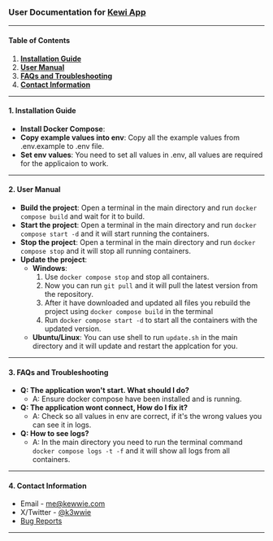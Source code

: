 ### User Documentation for [Kewi App](https://github.com/kewwie/kewiapp)
___

#### Table of Contents
1. **[Installation Guide](#1-installation-guide)**
2. **[User Manual](#2-user-manual)**
3. **[FAQs and Troubleshooting](#3-faqs-and-troubleshooting)**
4. **[Contact Information](#4-contact-information)**

---

#### 1. Installation Guide
- **Install Docker Compose**: 
- **Copy example values into env**: Copy all the example values from .env.example to .env file.
- **Set env values**: You need to set all values in .env, all values are required for the applicaion to work.

---

#### 2. User Manual


- **Build the project**: Open a terminal in the main directory and run `docker compose build` and wait for it to build.
- **Start the project**: Open a terminal in the main directory and run `docker compose start -d` and it will start running the containers.
- **Stop the project**: Open a terminal in the main directory and run `docker compose stop` and it will stop all running containers.
- **Update the project**: 
    - **Windows**: 
        1. Use `docker compose stop` and stop all containers.
        2. Now you can run `git pull` and it will pull the latest version from the repository.
        3. After it have downloaded and updated all files you rebuild the project using `docker compose build` in the terminal
        4. Run `docker compose start -d` to start all the containers with the updated version.
    - **Ubuntu/Linux**: 
        You can use shell to run `update.sh` in the main directory and it will update and restart the applcation for you.


---

#### 3. FAQs and Troubleshooting
- **Q: The application won't start. What should I do?**
  - A: Ensure docker compose have been installed and is running.
- **Q: The application wont connect, How do I fix it?**
  - A: Check so all values in env are correct, if it's the wrong values you can see it in logs.
- **Q: How to see logs?**
  - A: In the main directory you need to run the terminal command `docker compose logs -t -f` and it will show all logs from all containers.

---

#### 4. Contact Information
- Email - me@kewwie.com
- X/Twitter - [@k3wwie](https://x.com/k3wwie)
- [Bug Reports](https://github.com/kewwie/iwek/issues)

---